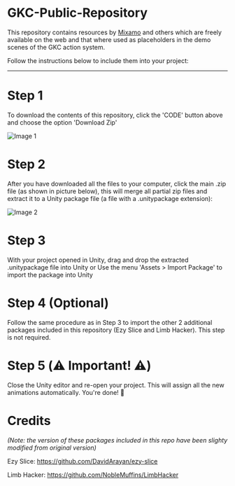 # GKC-Public-Repository

This repository contains resources by [Mixamo](https://www.mixamo.com/#/) and others which are freely available on the web and that where used as placeholders in the demo scenes of the GKC action system.  

Follow the instructions below to include them into your project:

--------------------------------------------------------------------------------------------

# Step 1

To download the contents of this repository,  click the 'CODE' button above and choose the option 'Download Zip'

![Image 1](https://github.com/sr3888/GKC-Public-Repository/blob/master/animations%202.png)

# Step 2 

After you have downloaded all the files to your computer, click the main .zip file (as shown in picture below), this will merge all partial zip files and extract it to a Unity package file (a file with a .unitypackage extension):

![Image 2](https://github.com/sr3888/GKC-Public-Repository/blob/master/animations%201.png)

# Step 3 

With your project opened in Unity, drag and drop the extracted .unitypackage file into Unity or Use the menu 'Assets > Import Package' to import the package into Unity

# Step 4 (Optional)

Follow the same procedure as in Step 3 to import the other 2 additional packages included in this repository (Ezy Slice and Limb Hacker).
This step is not required.

# Step 5 (⚠️ Important! ⚠️)

Close the Unity editor and re-open your project. This will assign all the new animations automatically. You're done! 🎉


# Credits

_(Note: the version of these packages included in this repo have been slighty modified from original version)_ 

Ezy Slice: https://github.com/DavidArayan/ezy-slice

Limb Hacker: https://github.com/NobleMuffins/LimbHacker

